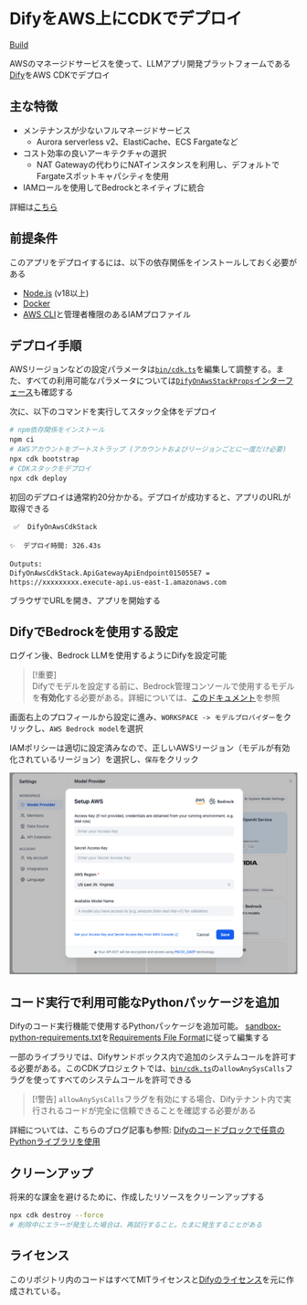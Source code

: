 
# DifyをAWS上にCDKでデプロイ

[Build](https://github.com/tmokmss/dify-on-aws-cdk/actions/workflows/build.yml/badge.svg)

AWSのマネージドサービスを使って、LLMアプリ開発プラットフォームである[Dify](https://dify.ai/)をAWS CDKでデプロイ

## 主な特徴

* メンテナンスが少ないフルマネージドサービス
    * Aurora serverless v2、ElastiCache、ECS Fargateなど
* コスト効率の良いアーキテクチャの選択
    * NAT Gatewayの代わりにNATインスタンスを利用し、デフォルトでFargateスポットキャパシティを使用
* IAMロールを使用してBedrockとネイティブに統合

詳細は[こちら](https://note.com/yukkie1114/n/n0d9c5551569f)

## 前提条件

このアプリをデプロイするには、以下の依存関係をインストールしておく必要がある

* [Node.js](https://nodejs.org/en/download/) (v18以上)
* [Docker](https://docs.docker.com/get-docker/)
* [AWS CLI](https://docs.aws.amazon.com/cli/latest/userguide/getting-started-install.html)と管理者権限のあるIAMプロファイル

## デプロイ手順

AWSリージョンなどの設定パラメータは[`bin/cdk.ts`](bin/cdk.ts)を編集して調整する。また、すべての利用可能なパラメータについては[`DifyOnAwsStackProps`インターフェース](./lib/dify-on-aws-stack.ts)も確認する

次に、以下のコマンドを実行してスタック全体をデプロイ

```sh
# npm依存関係をインストール
npm ci
# AWSアカウントをブートストラップ (アカウントおよびリージョンごとに一度だけ必要)
npx cdk bootstrap
# CDKスタックをデプロイ
npx cdk deploy
```

初回のデプロイは通常約20分かかる。デプロイが成功すると、アプリのURLが取得できる

```
 ✅  DifyOnAwsCdkStack

✨  デプロイ時間: 326.43s

Outputs:
DifyOnAwsCdkStack.ApiGatewayApiEndpoint015055E7 = https://xxxxxxxxx.execute-api.us-east-1.amazonaws.com
```

ブラウザでURLを開き、アプリを開始する

## DifyでBedrockを使用する設定

ログイン後、Bedrock LLMを使用するようにDifyを設定可能

> [!重要]  
> Difyでモデルを設定する前に、Bedrock管理コンソールで使用するモデルを**有効化**する必要がある。詳細については、[このドキュメント](https://docs.aws.amazon.com/bedrock/latest/userguide/model-access.html#model-access-add)を参照

画面右上のプロフィールから設定に進み、`WORKSPACE -> モデルプロバイダー`をクリックし、`AWS Bedrock model`を選択

IAMポリシーは適切に設定済みなので、正しいAWSリージョン（モデルが有効化されているリージョン）を選択し、`保存`をクリック

![model-setup](./imgs/model-setup.png)

## コード実行で利用可能なPythonパッケージを追加

Difyのコード実行機能で使用するPythonパッケージを追加可能。 [sandbox-python-requirements.txt](./lib/constructs/dify-services/docker/sandbox-python-requirements.txt)を[Requirements File Format](https://pip.pypa.io/en/stable/reference/requirements-file-format/)に従って編集する

一部のライブラリでは、Difyサンドボックス内で追加のシステムコールを許可する必要がある。このCDKプロジェクトでは、[`bin/cdk.ts`](bin/cdk.ts)の`allowAnySysCalls`フラグを使ってすべてのシステムコールを許可できる

> [!警告]
> `allowAnySysCalls`フラグを有効にする場合、Difyテナント内で実行されるコードが完全に信頼できることを確認する必要がある

詳細については、こちらのブログ記事も参照: [Difyのコードブロックで任意のPythonライブラリを使用](https://tmokmss.hatenablog.com/entry/use-any-python-packages-on-dify-sandbox)

## クリーンアップ

将来的な課金を避けるために、作成したリソースをクリーンアップする

```sh
npx cdk destroy --force
# 削除中にエラーが発生した場合は、再試行すること。たまに発生することがある
```

## ライセンス
このリポジトリ内のコードはすべてMITライセンスと[Difyのライセンス](https://github.com/langgenius/dify/blob/main/LICENSE)を元に作成されている。